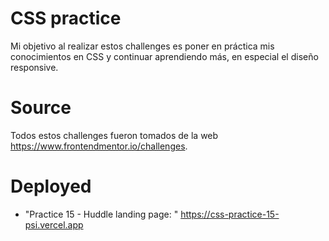 # CSS practice

Mi objetivo al realizar estos challenges es poner en práctica mis conocimientos en CSS y continuar aprendiendo más, en especial el diseño responsive.

# Source

Todos estos challenges fueron tomados de la web https://www.frontendmentor.io/challenges.

# Deployed

- "Practice 15 - Huddle landing page: " https://css-practice-15-psi.vercel.app
